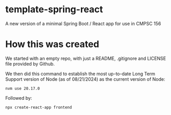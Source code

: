 # template-spring-react

A new version of a minimal Spring Boot / React app for use in CMPSC 156

# How this was created

We started with an empty repo, with just a README, .gitignore
and LICENSE file provided by Github.

We then did this command to establish the most up-to-date Long Term Support version of Node (as of 08/21/2024) as the current version of Node:

```
nvm use 20.17.0
```

Followed by:

```
npx create-react-app frontend
```